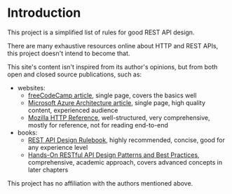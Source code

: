 # Introduction

This project is a simplified list of rules for good REST API design.

There are many exhaustive resources online about HTTP and REST APIs, this project doesn't intend to become that. 

This site's content isn't inspired from its author's opinions, but from both open and closed source publications, such as:

- websites:
    - [freeCodeCamp article](https://www.freecodecamp.org/news/rest-api-best-practices-rest-endpoint-design-examples), single page, covers the basics well
    - [Microsoft Azure Architecture article](https://docs.microsoft.com/en-us/azure/architecture/best-practices/api-design), single page, high quality content, experienced audience
    - [Mozilla HTTP Reference](https://developer.mozilla.org/en-US/docs/Web/HTTP#reference), well-structured, very comprehensive, mostly for reference, not for reading end-to-end
- books:
    - [REST API Design Rulebook](https://www.oreilly.com/library/view/rest-api-design/9781449317904), highly recommended, concise, good for any experience level
    - [Hands-On RESTful API Design Patterns and Best Practices](https://www.oreilly.com/library/view/hands-on-restful-api/9781788992664/), comprehensive, academic approach, covers advanced concepts in later chapters

This project has no affiliation with the authors mentioned above.

